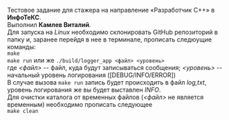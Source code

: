 Тестовое задание для стажера на направление «Разработчик C++» в **ИнфоТеКС**.<br/>
Выполнил **Камлев Виталий**.<br/>
Для запуска на *Linux* необходимо  склонировать GitHub репозиторий в папку и, заранее перейдя в нее в терминале, прописать следюущие команды:<br/>
```make```<br/>
```make run``` или же ```./build/logger_app <файл> <уровень>```<br/>
где *<файл>* -- файл, куда будут записываться сообщения; *<уровень>* -- начальный уровень логирования ([DEBUG/INFO/ERROR])<br/>
В случае вызова ```make run``` запись будет происходить в файл *log,txt*, уровень логирования же вы будет выставлен *INFO*. <br/>
Для очистки каталога от временных файлов (*<файл>* не является временным) необходимо прописать следующее<br/>
```make clean```
